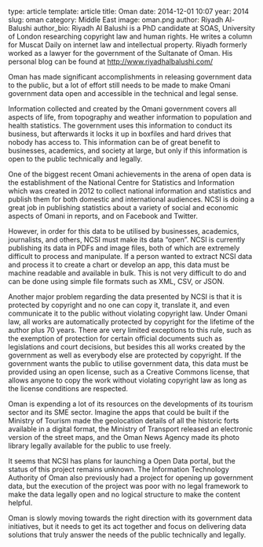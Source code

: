 type: article
template: article
title: Oman
date: 2014-12-01 10:07
year: 2014
slug: oman
category: Middle East
image: oman.png
author: Riyadh Al-Balushi
author_bio: Riyadh Al Balushi is a PhD candidate at SOAS, University of London researching copyright law and human rights. He writes a column for Muscat Daily on internet law and intellectual property. Riyadh formerly worked as a lawyer for the government of the Sultanate of Oman. His personal blog can be found at http://www.riyadhalbalushi.com/

Oman has made significant accomplishments in releasing government data to the public, but a lot of effort still needs to be made to make Omani government data open and accessible in the technical and legal sense.

Information collected and created by the Omani government covers all aspects of life, from topography and weather information to population and health statistics. The government uses this information to conduct its business, but afterwards it locks it up in boxfiles and hard drives that nobody has access to. This information can be of great benefit to businesses, academics, and society at large, but only if this information is open to the public technically and legally.

One of the biggest recent Omani achievements in the arena of open data is the establishment of the National Centre for Statistics and Information which was created in 2012 to collect national information and statistics and publish them for both domestic and international audiences. NCSI is doing a great job in publishing statistics about a variety of social and economic aspects of Omani in reports, and on Facebook and Twitter.

However, in order for this data to be utilised by businesses, academics, journalists, and others, NCSI must make its data “open”. NCSI is currently publishing its data in PDFs and image files, both of which are extremely difficult to process and manipulate. If a person wanted to extract NCSI data and process it to create a chart or develop an app, this data must be machine readable and available in bulk. This is not very difficult to do and can be done using simple file formats such as XML, CSV, or JSON.

Another major problem regarding the data presented by NCSI is that it is protected by copyright and no one can copy it, translate it, and even communicate it to the public without violating copyright law. Under Omani law, all works are automatically protected by copyright for the lifetime of the author plus 70 years. There are very limited exceptions to this rule, such as the exemption of protection for certain official documents such as legislations and court decisions, but besides this all works created by the government as well as everybody else are protected by copyright. If the government wants the public to utilise government data, this data must be provided using an open license, such as a Creative Commons license, that allows anyone to copy the work without violating copyright law as long as the license conditions are respected.

Oman is expending a lot of its resources on the developments of its tourism sector and its SME sector. Imagine the apps that could be built if the Ministry of Tourism made the geolocation details of all the historic forts available in a digital format, the Ministry of Transport released an electronic version of the street maps, and the Oman News Agency made its photo library legally available for the public to use freely.

 It seems that NCSI has plans for launching a Open Data portal, but the status of this project remains unknown.  The Information Technology Authority of Oman also previously had a project for opening up government data, but the execution of the project was poor with no legal framework to make the data legally open and no logical structure to make the content helpful.

Oman is slowly moving towards the right direction with its government data initiatives, but it needs to get its act together and focus on delivering data solutions that truly answer the needs of the public technically and legally.
